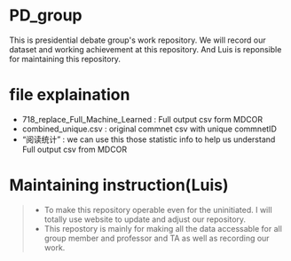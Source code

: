 # PD_group
This is presidential debate group's work repository. We will record our dataset and working achievement at this repository. And Luis is reponsible for maintaining this repository.


# file explaination

* 718_replace_Full_Machine_Learned : Full output csv form MDCOR
* combined_unique.csv : original commnet csv with unique commnetID
* “阅读统计” : we can use this those statistic info to help us understand Full output csv from MDCOR
  

# Maintaining instruction(Luis)
> * To make this repository operable even for the uninitiated. I will totally use website to update and adjust our repository.
> * This repostory is mainly for making all the data accessable for all group member and professor and TA as well as recording our work.
